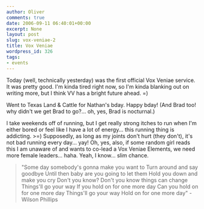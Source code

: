 ```yaml
---
author: Oliver
comments: true
date: 2006-09-11 06:40:01+00:00
excerpt: None
layout: post
slug: vox-veniae-2
title: Vox Veniae
wordpress_id: 326
tags:
- events
---
```


Today (well, technically yesterday) was the first official Vox Veniae service.  It was pretty good.  I'm kinda tired right now, so I'm kinda blanking out on writing more, but I think VV has a bright future ahead. =)

Went to Texas Land & Cattle for Nathan's bday.  Happy bday!  (And Brad too!  why didn't we get Brad to go?... oh, yes, Brad is nocturnal.)

I take weekends off of running, but I get really strong itches to run when I'm either bored or feel like I have a lot of energy... this running thing is addicting.  >=)  Supposedly, as long as my joints don't hurt (they don't), it's not bad running every day... yay!  Oh, yes, also, if some random girl reads this I am unaware of and wants to co-lead a Vox Veniae Elements, we need more female leaders... haha.  Yeah, I know... slim chance.

<blockquote class="lyrics">"Some day somebody's gonna make you want to
Turn around and say goodbye
Until then baby are you going to let them
Hold you down and make you cry
Don't you know?
Don't you know things can change
Things'll go your way
If you hold on for one more day
Can you hold on for one more day
Things'll go your way
Hold on for one more day" - Wilson Phillips</blockquote>